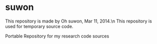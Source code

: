 suwon
=====

This repository is made by Oh suwon, Mar 11, 2014.\n
This repository is used for temporary source code.

Portable Repository for my research code sources 
